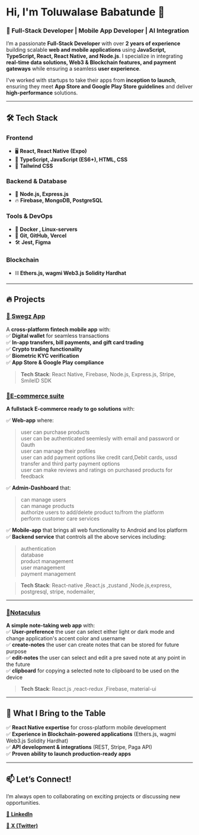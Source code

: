 # Hi, I'm Toluwalase Babatunde 👋  

### 🚀 Full-Stack Developer | Mobile App Developer | AI Integration  

I’m a passionate **Full-Stack Developer** with over **2 years of experience** building scalable **web and mobile applications** using **JavaScript, TypeScript, React, React Native, and Node.js**. I specialize in integrating **real-time data solutions, Web3 & Blockchain features, and payment gateways** while ensuring a seamless **user experience**.  

I've worked with startups to take their apps from **inception to launch**, ensuring they meet **App Store and Google Play Store guidelines** and deliver **high-performance** solutions.  

---

## 🛠️ Tech Stack  

### **Frontend**  
- 🖥️ **React, React Native (Expo)**  
- 📜 **TypeScript, JavaScript (ES6+), HTML, CSS**  
- 🎨 **Tailwind CSS**  

### **Backend & Database**  
- 🚀 **Node.js, Express.js**  
- 🔥 **Firebase, MongoDB, PostgreSQL**  

### **Tools & DevOps**  
- 🐳 **Docker , Linux-servers**  
- 🔗 **Git, GitHub, Vercel**  
- 🛠️ **Jest, Figma**  

### **Blockchain**  
- ⛓️ **Ethers.js, wagmi Web3.js Solidity Hardhat**  
---

## 🔥 Projects  

### [🔹 Swegz App](https://apps.apple.com/ng/app/swegzapp/id6736983550)  
A **cross-platform fintech mobile app** with:  
✅ **Digital wallet** for seamless transactions  
✅ **In-app transfers, bill payments, and gift card trading**  
✅ **Crypto trading functionality**  
✅ **Biometric KYC verification**  
✅ **App Store & Google Play compliance**  

> **Tech Stack**: React Native, Firebase, Node.js, Express.js, Stripe, SmileID SDK  


### [🔹E-commerce suite](https:///)  

**A fullstack E-commerce ready to go solutions** with: 

✅ **Web-app** where:
> user can purchase products  
> user can be authenticated seemlesly with email and password or 0auth  
> user can manage their profiles  
> user can add payment options like credit card,Debit cards, ussd transfer and third party payment options  
> user can make reviews and ratings on purchased products for feedback  

✅ **Admin-Dashboard** that:
> can manage users  
> can manage products  
> authorize users to add/delete product to/from the platform  
> perform customer care services  

✅ **Mobile-app** that brings all web functionality to Android and Ios platform  
✅ **Backend service** that controls all the above services including:
> authentication  
> database  
> product management  
> user management  
> payment management   

> **Tech Stack**: React-native ,React.js ,zustand ,Node.js,express, postgresql, stripe, nodemailer,

---

### [🔹Notaculus](https://notaculus.netlify.app/)  
**A simple note-taking web app** with:  
✅ **User-preference** the user can select either light or dark mode and change application's accent color and username  
✅ **create-notes** the user can create notes that can be stored for future purpose  
✅ **edit-notes** the user can select and edit a pre saved note at any point in the future  
✅ **clipboard** for copying a selected note to clipboard to be used on the device  


> **Tech Stack**: React.js ,react-redux ,Firebase, material-ui 

---  

## 🚀 What I Bring to the Table  
✅ **React Native expertise** for cross-platform mobile development  
✅ **Experience in Blockchain-powered applications** (Ethers.js, wagmi Web3.js Solidity Hardhat)  
✅ **API development & integrations** (REST, Stripe, Paga API)  
✅ **Proven ability to launch production-ready apps**  

---

## 📫 Let’s Connect!  
I’m always open to collaborating on exciting projects or discussing new opportunities.  
 
[🔗 **LinkedIn**](https://www.linkedin.com/in/tolu-temi-557775162)

[🔗 **X (Twitter)**](https://x.com/T0lubabs)  

